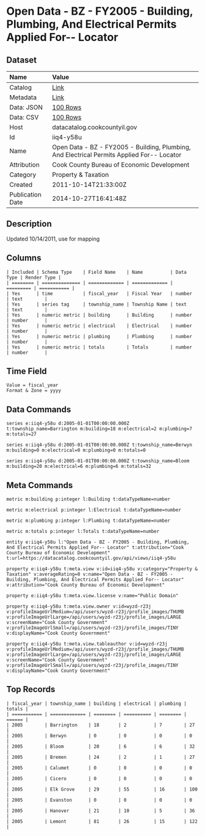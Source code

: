 # Open Data - BZ - FY2005 - Building, Plumbing, And Electrical Permits Applied For-- Locator

## Dataset

| Name | Value |
| :--- | :---- |
| Catalog | [Link](https://catalog.data.gov/dataset/open-data-bz-fy2005-building-plumbing-and-electrical-permits-applied-for-locator-8dd37) |
| Metadata | [Link](https://datacatalog.cookcountyil.gov/api/views/iiq4-y58u) |
| Data: JSON | [100 Rows](https://datacatalog.cookcountyil.gov/api/views/iiq4-y58u/rows.json?max_rows=100) |
| Data: CSV | [100 Rows](https://datacatalog.cookcountyil.gov/api/views/iiq4-y58u/rows.csv?max_rows=100) |
| Host | datacatalog.cookcountyil.gov |
| Id | iiq4-y58u |
| Name | Open Data - BZ - FY2005 - Building, Plumbing, And Electrical Permits Applied For-- Locator |
| Attribution | Cook County Bureau of Economic Development |
| Category | Property & Taxation |
| Created | 2011-10-14T21:33:00Z |
| Publication Date | 2014-10-27T16:41:48Z |

## Description

Updated 10/14/2011, use for mapping

## Columns

```ls
| Included | Schema Type    | Field Name    | Name          | Data Type | Render Type |
| ======== | ============== | ============= | ============= | ========= | =========== |
| Yes      | time           | fiscal_year   | Fiscal Year   | number    | text        |
| Yes      | series tag     | township_name | Township Name | text      | text        |
| Yes      | numeric metric | building      | Building      | number    | number      |
| Yes      | numeric metric | electrical    | Electrical    | number    | number      |
| Yes      | numeric metric | plumbing      | Plumbing      | number    | number      |
| Yes      | numeric metric | totals        | Totals        | number    | number      |
```

## Time Field

```ls
Value = fiscal_year
Format & Zone = yyyy
```

## Data Commands

```ls
series e:iiq4-y58u d:2005-01-01T00:00:00.000Z t:township_name=Barrington m:building=18 m:electrical=2 m:plumbing=7 m:totals=27

series e:iiq4-y58u d:2005-01-01T00:00:00.000Z t:township_name=Berwyn m:building=0 m:electrical=0 m:plumbing=0 m:totals=0

series e:iiq4-y58u d:2005-01-01T00:00:00.000Z t:township_name=Bloom m:building=20 m:electrical=6 m:plumbing=6 m:totals=32
```

## Meta Commands

```ls
metric m:building p:integer l:Building t:dataTypeName=number

metric m:electrical p:integer l:Electrical t:dataTypeName=number

metric m:plumbing p:integer l:Plumbing t:dataTypeName=number

metric m:totals p:integer l:Totals t:dataTypeName=number

entity e:iiq4-y58u l:"Open Data - BZ - FY2005 - Building, Plumbing, And Electrical Permits Applied For-- Locator" t:attribution="Cook County Bureau of Economic Development" t:url=https://datacatalog.cookcountyil.gov/api/views/iiq4-y58u

property e:iiq4-y58u t:meta.view v:id=iiq4-y58u v:category="Property & Taxation" v:averageRating=0 v:name="Open Data - BZ - FY2005 - Building, Plumbing, And Electrical Permits Applied For-- Locator" v:attribution="Cook County Bureau of Economic Development"

property e:iiq4-y58u t:meta.view.license v:name="Public Domain"

property e:iiq4-y58u t:meta.view.owner v:id=wyzd-r23j v:profileImageUrlMedium=/api/users/wyzd-r23j/profile_images/THUMB v:profileImageUrlLarge=/api/users/wyzd-r23j/profile_images/LARGE v:screenName="Cook County Government" v:profileImageUrlSmall=/api/users/wyzd-r23j/profile_images/TINY v:displayName="Cook County Government"

property e:iiq4-y58u t:meta.view.tableauthor v:id=wyzd-r23j v:profileImageUrlMedium=/api/users/wyzd-r23j/profile_images/THUMB v:profileImageUrlLarge=/api/users/wyzd-r23j/profile_images/LARGE v:screenName="Cook County Government" v:profileImageUrlSmall=/api/users/wyzd-r23j/profile_images/TINY v:displayName="Cook County Government"
```

## Top Records

```ls
| fiscal_year | township_name | building | electrical | plumbing | totals | 
| =========== | ============= | ======== | ========== | ======== | ====== | 
| 2005        | Barrington    | 18       | 2          | 7        | 27     | 
| 2005        | Berwyn        | 0        | 0          | 0        | 0      | 
| 2005        | Bloom         | 20       | 6          | 6        | 32     | 
| 2005        | Bremen        | 24       | 2          | 1        | 27     | 
| 2005        | Calumet       | 0        | 0          | 0        | 0      | 
| 2005        | Cicero        | 0        | 0          | 0        | 0      | 
| 2005        | Elk Grove     | 29       | 55         | 16       | 100    | 
| 2005        | Evanston      | 0        | 0          | 0        | 0      | 
| 2005        | Hanover       | 21       | 10         | 5        | 36     | 
| 2005        | Lemont        | 81       | 26         | 15       | 122    | 
```